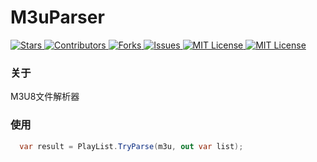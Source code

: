 # M3uParser

<a href="https://www.nuget.org/packages/M3uParserSharp">
  <img alt="Stars" src="https://buildstats.info/nuget/M3uParserSharp">
</a>
<a href="https://github.com/fallingrust/M3uParser/graphs/contributors">
<img alt="Contributors" src="https://img.shields.io/github/contributors/fallingrust/M3uParser.svg?style=flat-square">
</a>
<a href="https://github.com/fallingrust/M3uParser/network/members">
<img alt="Forks" src="https://img.shields.io/github/forks/fallingrust/M3uParser.svg?style=flat-square">
</a>
<a href="https://img.shields.io/github/issues/fallingrust/M3uParser.svg">
<img alt="Issues" src="https://img.shields.io/github/issues/fallingrust/M3uParser.svg?style=flat-square">
</a>
<a href="https://github.com/fallingrust/M3uParser/blob/master/LICENSE.txt">
<img alt="MIT License" src="https://img.shields.io/github/license/fallingrust/M3uParser">
</a>
<a href="https://github.com/fallingrust/M3uParser/blob/master/LICENSE.txt">
<img alt="MIT License" src="https://img.shields.io/github/license/fallingrust/M3uParser">
</a>

### 关于

M3U8文件解析器

### 使用

```cs
  var result = PlayList.TryParse(m3u, out var list);
```
